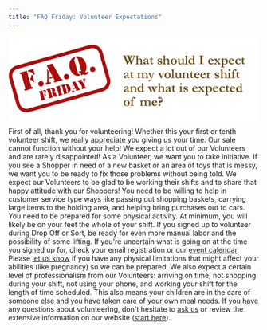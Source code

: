 ```yaml
---
title: "FAQ Friday: Volunteer Expectations"
---
```


![](/img/blog/FAQ_Fridays_expected_of_volunteers.png)  First of all, thank you for volunteering! Whether this your first or tenth volunteer shift, we really appreciate you giving us your time. Our sale cannot function without your help! We expect a lot out of our Volunteers and are rarely disappointed! As a Volunteer, we want you to take initiative. If you see a Shopper in need of a new basket or an area of toys that is messy, we want you to be ready to fix those problems without being told. We expect our Volunteers to be glad to be working their shifts and to share that happy attitude with our Shoppers! You need to be willing to help in customer service type ways like passing out shopping baskets, carrying large items to the holding area, and helping bring purchases out to cars. You need to be prepared for some physical activity. At minimum, you will likely be on your feet the whole of your shift. If you signed up to volunteer during Drop Off or Sort, be ready for even more manual labor and the possibility of some lifting. If you're uncertain what is going on at the time you signed up for, check your email registration or our [event calendar](/events/). Please [let us know](mailto:info@boutiqueforaweek.com) if you have any physical limitations that might affect your abilities (like pregnancy) so we can be prepared. We also expect a certain level of professionalism from our Volunteers: arriving on time, not shopping during your shift, not using your phone, and working your shift for the length of time scheduled. This also means your children are in the care of someone else and you have taken care of your own meal needs. If you have any questions about volunteering, don't hesitate to [ask us](mailto:info@boutiqueforaweek.com) or review the extensive information on our website ([start here](/index.php?page_id=35)).
